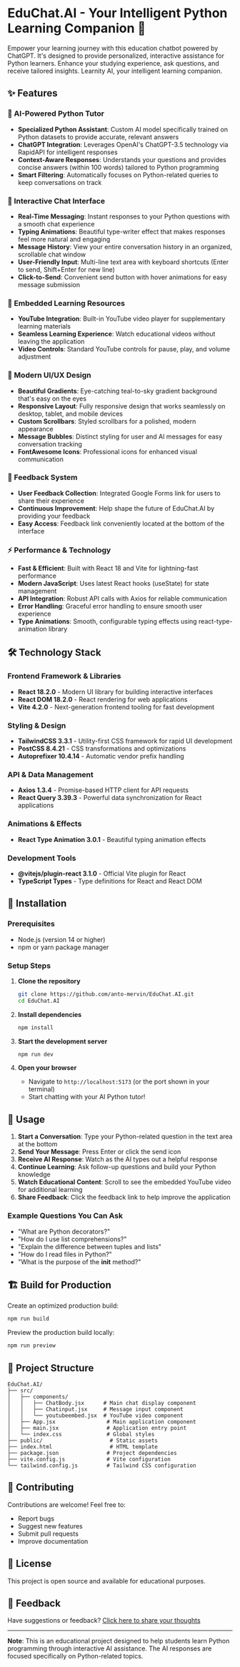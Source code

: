 # EduChat.AI - Your Intelligent Python Learning Companion 🐍

Empower your learning journey with this education chatbot powered by ChatGPT. It's designed to provide personalized, interactive assistance for Python learners. Enhance your studying experience, ask questions, and receive tailored insights. Learnity AI, your intelligent learning companion.

## ✨ Features

### 🤖 AI-Powered Python Tutor
- **Specialized Python Assistant**: Custom AI model specifically trained on Python datasets to provide accurate, relevant answers
- **ChatGPT Integration**: Leverages OpenAI's ChatGPT-3.5 technology via RapidAPI for intelligent responses
- **Context-Aware Responses**: Understands your questions and provides concise answers (within 100 words) tailored to Python programming
- **Smart Filtering**: Automatically focuses on Python-related queries to keep conversations on track

### 💬 Interactive Chat Interface
- **Real-Time Messaging**: Instant responses to your Python questions with a smooth chat experience
- **Typing Animations**: Beautiful type-writer effect that makes responses feel more natural and engaging
- **Message History**: View your entire conversation history in an organized, scrollable chat window
- **User-Friendly Input**: Multi-line text area with keyboard shortcuts (Enter to send, Shift+Enter for new line)
- **Click-to-Send**: Convenient send button with hover animations for easy message submission

### 🎥 Embedded Learning Resources
- **YouTube Integration**: Built-in YouTube video player for supplementary learning materials
- **Seamless Learning Experience**: Watch educational videos without leaving the application
- **Video Controls**: Standard YouTube controls for pause, play, and volume adjustment

### 🎨 Modern UI/UX Design
- **Beautiful Gradients**: Eye-catching teal-to-sky gradient background that's easy on the eyes
- **Responsive Layout**: Fully responsive design that works seamlessly on desktop, tablet, and mobile devices
- **Custom Scrollbars**: Styled scrollbars for a polished, modern appearance
- **Message Bubbles**: Distinct styling for user and AI messages for easy conversation tracking
- **FontAwesome Icons**: Professional icons for enhanced visual communication

### 📝 Feedback System
- **User Feedback Collection**: Integrated Google Forms link for users to share their experience
- **Continuous Improvement**: Help shape the future of EduChat.AI by providing your feedback
- **Easy Access**: Feedback link conveniently located at the bottom of the interface

### ⚡ Performance & Technology
- **Fast & Efficient**: Built with React 18 and Vite for lightning-fast performance
- **Modern JavaScript**: Uses latest React hooks (useState) for state management
- **API Integration**: Robust API calls with Axios for reliable communication
- **Error Handling**: Graceful error handling to ensure smooth user experience
- **Type Animations**: Smooth, configurable typing effects using react-type-animation library

## 🛠️ Technology Stack

### Frontend Framework & Libraries
- **React 18.2.0** - Modern UI library for building interactive interfaces
- **React DOM 18.2.0** - React rendering for web applications
- **Vite 4.2.0** - Next-generation frontend tooling for fast development

### Styling & Design
- **TailwindCSS 3.3.1** - Utility-first CSS framework for rapid UI development
- **PostCSS 8.4.21** - CSS transformations and optimizations
- **Autoprefixer 10.4.14** - Automatic vendor prefix handling

### API & Data Management
- **Axios 1.3.4** - Promise-based HTTP client for API requests
- **React Query 3.39.3** - Powerful data synchronization for React applications

### Animations & Effects
- **React Type Animation 3.0.1** - Beautiful typing animation effects

### Development Tools
- **@vitejs/plugin-react 3.1.0** - Official Vite plugin for React
- **TypeScript Types** - Type definitions for React and React DOM

## 🚀 Installation

### Prerequisites
- Node.js (version 14 or higher)
- npm or yarn package manager

### Setup Steps

1. **Clone the repository**
   ```bash
   git clone https://github.com/anto-mervin/EduChat.AI.git
   cd EduChat.AI
   ```

2. **Install dependencies**
   ```bash
   npm install
   ```

3. **Start the development server**
   ```bash
   npm run dev
   ```

4. **Open your browser**
   - Navigate to `http://localhost:5173` (or the port shown in your terminal)
   - Start chatting with your AI Python tutor!

## 📖 Usage

1. **Start a Conversation**: Type your Python-related question in the text area at the bottom
2. **Send Your Message**: Press Enter or click the send icon
3. **Receive AI Response**: Watch as the AI types out a helpful response
4. **Continue Learning**: Ask follow-up questions and build your Python knowledge
5. **Watch Educational Content**: Scroll to see the embedded YouTube video for additional learning
6. **Share Feedback**: Click the feedback link to help improve the application

### Example Questions You Can Ask
- "What are Python decorators?"
- "How do I use list comprehensions?"
- "Explain the difference between tuples and lists"
- "How do I read files in Python?"
- "What is the purpose of the __init__ method?"

## 🏗️ Build for Production

Create an optimized production build:

```bash
npm run build
```

Preview the production build locally:

```bash
npm run preview
```

## 📁 Project Structure

```
EduChat.AI/
├── src/
│   ├── components/
│   │   ├── ChatBody.jsx      # Main chat display component
│   │   ├── Chatinput.jsx     # Message input component
│   │   └── youtubeembed.jsx  # YouTube video component
│   ├── App.jsx                # Main application component
│   ├── main.jsx               # Application entry point
│   └── index.css              # Global styles
├── public/                     # Static assets
├── index.html                  # HTML template
├── package.json               # Project dependencies
├── vite.config.js             # Vite configuration
└── tailwind.config.js         # Tailwind CSS configuration
```

## 🤝 Contributing

Contributions are welcome! Feel free to:
- Report bugs
- Suggest new features
- Submit pull requests
- Improve documentation

## 📄 License

This project is open source and available for educational purposes.

## 🔗 Feedback

Have suggestions or feedback? [Click here to share your thoughts](https://forms.gle/GKZZnEvetHAAbUtM6)

---

**Note**: This is an educational project designed to help students learn Python programming through interactive AI assistance. The AI responses are focused specifically on Python-related topics.

